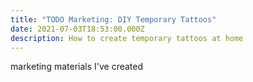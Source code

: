 ```yaml
---
title: "TODO Marketing: DIY Temporary Tattoos"
date: 2021-07-03T18:53:00.000Z
description: How to create temporary tattoos at home
---
```

marketing materials I've created